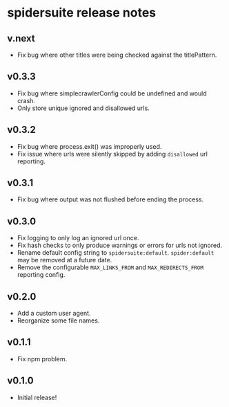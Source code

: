 spidersuite release notes
=========================

v.next
-----
* Fix bug where other titles were being checked against the titlePattern.

v0.3.3
-----
* Fix bug where simplecrawlerConfig could be undefined and would crash.
* Only store unique ignored and disallowed urls.

v0.3.2
-----
* Fix bug where process.exit() was improperly used.
* Fix issue where urls were silently skipped by adding `disallowed` url reporting.

v0.3.1
-----
* Fix bug where output was not flushed before ending the process.

v0.3.0
-----
* Fix logging to only log an ignored url once.
* Fix hash checks to only produce warnings or errors for urls not ignored.
* Rename default config string to `spidersuite:default`.  `spider:default` may be removed at a future date.
* Remove the configurable `MAX_LINKS_FROM` and `MAX_REDIRECTS_FROM` reporting config.

v0.2.0
-----
* Add a custom user agent.
* Reorganize some file names.

v0.1.1
-----
* Fix npm problem.

v0.1.0
-----
* Initial release!

